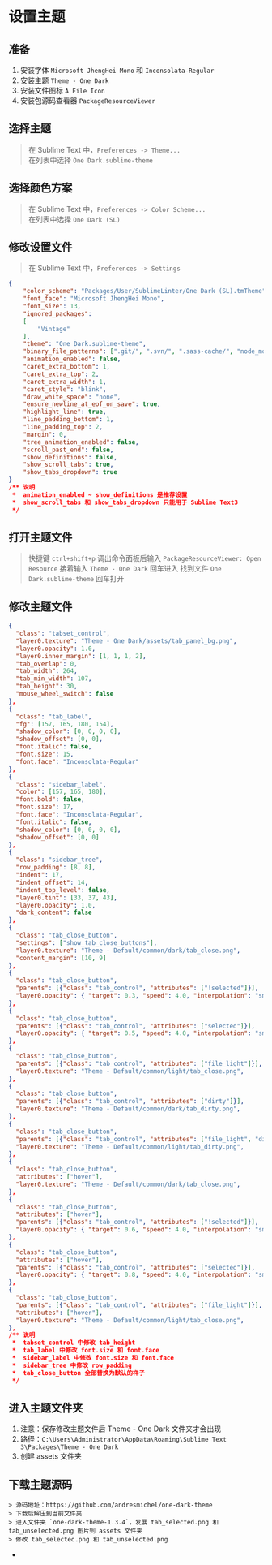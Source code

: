 # 设置主题

## 准备

1. 安装字体 `Microsoft JhengHei Mono` 和 `Inconsolata-Regular`
2. 安装主题 `Theme - One Dark`
3. 安装文件图标 `A File Icon`
4. 安装包源码查看器 `PackageResourceViewer`


## 选择主题

> 在 Sublime Text 中，`Preferences -> Theme...`  
> 在列表中选择 `One Dark.sublime-theme`


## 选择颜色方案

> 在 Sublime Text 中，`Preferences -> Color Scheme...`  
> 在列表中选择 `One Dark (SL)`


## 修改设置文件

> 在 Sublime Text 中，`Preferences -> Settings`  

```json
{
	"color_scheme": "Packages/User/SublimeLinter/One Dark (SL).tmTheme",
	"font_face": "Microsoft JhengHei Mono",
	"font_size": 13,
	"ignored_packages":
	[
		"Vintage"
	],
	"theme": "One Dark.sublime-theme",
	"binary_file_patterns": [".git/", ".svn/", ".sass-cache/", "node_modules/", "bower_components/", "dist/"],
	"animation_enabled": false,
	"caret_extra_bottom": 1,
	"caret_extra_top": 2,
	"caret_extra_width": 1,
	"caret_style": "blink",
	"draw_white_space": "none",
	"ensure_newline_at_eof_on_save": true,
	"highlight_line": true,
	"line_padding_bottom": 1,
	"line_padding_top": 2,
	"margin": 0,
	"tree_animation_enabled": false,
	"scroll_past_end": false,
	"show_definitions": false,
	"show_scroll_tabs": true,
	"show_tabs_dropdown": true
}
/** 说明
 *  animation_enabled ~ show_definitions 是推荐设置
 *  show_scroll_tabs 和 show_tabs_dropdown 只能用于 Sublime Text3
 */
```


## 打开主题文件
> 快捷键 `ctrl+shift+p` 调出命令面板后输入 `PackageResourceViewer: Open Resource`
> 接着输入 `Theme - One Dark` 回车进入
> 找到文件 `One Dark.sublime-theme` 回车打开


## 修改主题文件

```json
{
  "class": "tabset_control",
  "layer0.texture": "Theme - One Dark/assets/tab_panel_bg.png",
  "layer0.opacity": 1.0,
  "layer0.inner_margin": [1, 1, 1, 2],
  "tab_overlap": 0,
  "tab_width": 264,
  "tab_min_width": 107,
  "tab_height": 30,
  "mouse_wheel_switch": false
},
{
  "class": "tab_label",
  "fg": [157, 165, 180, 154],
  "shadow_color": [0, 0, 0, 0],
  "shadow_offset": [0, 0],
  "font.italic": false,
  "font.size": 15,
  "font.face": "Inconsolata-Regular"
},
{
  "class": "sidebar_label",
  "color": [157, 165, 180],
  "font.bold": false,
  "font.size": 17,
  "font.face": "Inconsolata-Regular",
  "font.italic": false,
  "shadow_color": [0, 0, 0, 0],
  "shadow_offset": [0, 0]
},
{
  "class": "sidebar_tree",
  "row_padding": [8, 8],
  "indent": 17,
  "indent_offset": 14,
  "indent_top_level": false,
  "layer0.tint": [33, 37, 43],
  "layer0.opacity": 1.0,
  "dark_content": false
},
{
  "class": "tab_close_button",
  "settings": ["show_tab_close_buttons"],
  "layer0.texture": "Theme - Default/common/dark/tab_close.png",
  "content_margin": [10, 9]
},
{
  "class": "tab_close_button",
  "parents": [{"class": "tab_control", "attributes": ["!selected"]}],
  "layer0.opacity": { "target": 0.3, "speed": 4.0, "interpolation": "smoothstep" },
},
{
  "class": "tab_close_button",
  "parents": [{"class": "tab_control", "attributes": ["selected"]}],
  "layer0.opacity": { "target": 0.5, "speed": 4.0, "interpolation": "smoothstep" },
},
{
  "class": "tab_close_button",
  "parents": [{"class": "tab_control", "attributes": ["file_light"]}],
  "layer0.texture": "Theme - Default/common/light/tab_close.png",
},
{
  "class": "tab_close_button",
  "parents": [{"class": "tab_control", "attributes": ["dirty"]}],
  "layer0.texture": "Theme - Default/common/dark/tab_dirty.png",
},
{
  "class": "tab_close_button",
  "parents": [{"class": "tab_control", "attributes": ["file_light", "dirty"]}],
  "layer0.texture": "Theme - Default/common/light/tab_dirty.png",
},
{
  "class": "tab_close_button",
  "attributes": ["hover"],
  "layer0.texture": "Theme - Default/common/dark/tab_close.png",
},
{
  "class": "tab_close_button",
  "attributes": ["hover"],
  "parents": [{"class": "tab_control", "attributes": ["!selected"]}],
  "layer0.opacity": { "target": 0.6, "speed": 4.0, "interpolation": "smoothstep" },
},
{
  "class": "tab_close_button",
  "attributes": ["hover"],
  "parents": [{"class": "tab_control", "attributes": ["selected"]}],
  "layer0.opacity": { "target": 0.8, "speed": 4.0, "interpolation": "smoothstep" },
},
{
  "class": "tab_close_button",
  "parents": [{"class": "tab_control", "attributes": ["file_light"]}],
  "attributes": ["hover"],
  "layer0.texture": "Theme - Default/common/light/tab_close.png",
},
/** 说明
 *  tabset_control 中修改 tab_height
 *  tab_label 中修改 font.size 和 font.face
 *  sidebar_label 中修改 font.size 和 font.face  
 *  sidebar_tree 中修改 row_padding  
 *  tab_close_button 全部替换为默认的样子
 */
```


## 进入主题文件夹

1. 注意：保存修改主题文件后 Theme - One Dark 文件夹才会出现
2. 路径：`C:\Users\Administrator\AppData\Roaming\Sublime Text 3\Packages\Theme - One Dark`
3. 创建 assets 文件夹


## 下载主题源码

	> 源码地址：https://github.com/andresmichel/one-dark-theme
	> 下载后解压到当前文件夹
	> 进入文件夹 `one-dark-theme-1.3.4`，发展 tab_selected.png 和 tab_unselected.png 图片到 assets 文件夹
	> 修改 tab_selected.png 和 tab_unselected.png































*
